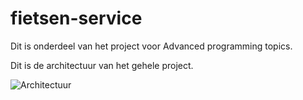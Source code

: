# fietsen-service
Dit is onderdeel van het project voor Advanced programming topics.

Dit is de architectuur van het gehele project.

![Architectuur](https://user-images.githubusercontent.com/45163569/120672339-7f016800-c492-11eb-8809-0f2e379f5cc9.png)
